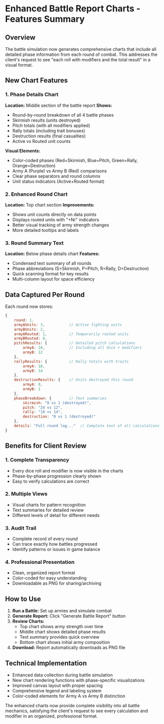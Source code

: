 # Enhanced Battle Report Charts - Features Summary

## Overview
The battle simulation now generates comprehensive charts that include all detailed phase information from each round of combat. This addresses the client's request to see "each roll with modifiers and the total result" in a visual format.

## New Chart Features

### 1. Phase Details Chart
**Location:** Middle section of the battle report
**Shows:**
- Round-by-round breakdown of all 4 battle phases
- Skirmish results (units destroyed)
- Pitch totals (with all modifiers applied)
- Rally totals (including trait bonuses)
- Destruction results (final casualties)
- Active vs Routed unit counts

**Visual Elements:**
- Color-coded phases (Red=Skirmish, Blue=Pitch, Green=Rally, Orange=Destruction)
- Army A (Purple) vs Army B (Red) comparisons
- Clear phase separators and round columns
- Unit status indicators (Active+Routed format)

### 2. Enhanced Round Chart
**Location:** Top chart section
**Improvements:**
- Shows unit counts directly on data points
- Displays routed units with "+Nr" indicators
- Better visual tracking of army strength changes
- More detailed tooltips and labels

### 3. Round Summary Text
**Location:** Below phase details chart
**Features:**
- Condensed text summary of all rounds
- Phase abbreviations (S=Skirmish, P=Pitch, R=Rally, D=Destruction)
- Quick scanning format for key results
- Multi-column layout for space efficiency

## Data Captured Per Round

Each round now stores:
```javascript
{
    round: 1,
    armyAUnits: 3,           // Active fighting units
    armyBUnits: 2,
    armyARouted: 1,          // Temporarily routed units
    armyBRouted: 0,
    pitchResults: {          // Detailed pitch calculations
        armyA: 24,           // Including all dice + modifiers
        armyB: 12
    },
    rallyResults: {          // Rally totals with traits
        armyA: 18,
        armyB: 14
    },
    destructionResults: {    // Units destroyed this round
        armyA: 0,
        armyB: 1
    },
    phaseBreakdown: {        // Text summaries
        skirmish: "0 vs 1 (destroyed)",
        pitch: "24 vs 12",
        rally: "18 vs 14",
        destruction: "0 vs 1 (destroyed)"
    },
    details: "Full round log..."  // Complete text of all calculations
}
```

## Benefits for Client Review

### 1. **Complete Transparency**
- Every dice roll and modifier is now visible in the charts
- Phase-by-phase progression clearly shown
- Easy to verify calculations are correct

### 2. **Multiple Views**
- Visual charts for pattern recognition
- Text summaries for detailed review
- Different levels of detail for different needs

### 3. **Audit Trail**
- Complete record of every round
- Can trace exactly how battles progressed
- Identify patterns or issues in game balance

### 4. **Professional Presentation**
- Clean, organized report format
- Color-coded for easy understanding
- Downloadable as PNG for sharing/archiving

## How to Use

1. **Run a Battle:** Set up armies and simulate combat
2. **Generate Report:** Click "Generate Battle Report" button
3. **Review Charts:** 
   - Top chart shows army strength over time
   - Middle chart shows detailed phase results
   - Text summary provides quick overview
   - Bottom chart shows initial army composition
4. **Download:** Report automatically downloads as PNG file

## Technical Implementation

- Enhanced data collection during battle simulation
- New chart rendering functions with phase-specific visualizations
- Improved canvas layout with proper spacing
- Comprehensive legend and labeling system
- Color-coded elements for Army A vs Army B distinction

The enhanced charts now provide complete visibility into all battle mechanics, satisfying the client's request to see every calculation and modifier in an organized, professional format.
